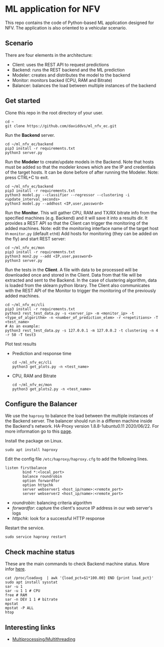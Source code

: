 # ML application for NFV
This repo contains the code of Python-based ML application designed for NFV. The application is also oriented to a vehicular scenario.

## Scenario
There are four elements in the architecture:
- Client: uses the REST API to request predictions
- Backend: runs the REST backend and the ML prediction
- Modeler: creates and distributes the model to the backend
- Monitor: monitors backed (CPU, RAM and Bitrate)
- Balancer: balances the load between multiple instances of the backend

## Get started
Clone this repo in the root directory of your user.
```
cd ~
git clone https://github.com/daviddvs/ml_nfv_ec.git
```

Run the **Backend** server.
```
cd ~/ml_nfv_ec/backend
pip3 install -r requirements.txt
python3 server.py
```

Run the **Modeler** to create/update models in the Backend. Note that hosts must be added so that the modeler knows which are the IP and credentials of the target hosts. It can be done before of after running the Modeler.
Note: press CTRL+C to exit.
```
cd ~/ml_nfv_ec/backend
pip3 install -r requirements.txt
python3 model.py --classifier --regressor --clustering -i <update_interval_seconds>
python3 model.py --addhost <IP,user,password>
```

Run the **Monitor**. 
This will gather CPU, RAM and TX/RX bitrate info from the specified machines (e.g. Backend) and it will save it into a results dir. It provides a REST API so that the Client can trigger the monitoring of the added machines.
Note: edit the monitoring interface name of the target host in `monitor.py` (default `eth0`)
Add hosts for monitoring (they can be added on the fly) and start REST server:
```
cd ~/ml_nfv_ec/mon
pip3 install -r requirements.txt
python3 mon2.py --add <IP,user,password>
python3 server.py
```

Run the tests in the **Client**. A file with data to be processed will be downloaded once and stored in the Client.
Data from that file will be extracted and sent to the Backend. 
In the case of clustering algorithm, data is loaded from the sklearn python library.
The Client also communicates with the REST API of the Monitor to trigger the monitoring of the previously added machines. 
```
cd ~/ml_nfv_ec/cli
pip3 install -r requirements.txt
python3 rest_test_data.py -s <server_ip> -m <monitor_ip> -t <type_of_algorithm> -n <number_of_prediction_elem> -r <repetitions> -T <test_name>
# As an example:
python3 rest_test_data.py -s 127.0.0.1 -m 127.0.0.2 -t clustering -n 4 -r 50 -T test3
```

Plot test results
 - Prediction and response time
    ```
    cd ~/ml_nfv_ec/cli
    python3 get_plots.py -n <test_name>
    ```
 - CPU, RAM and Bitrate
    ```
    cd ~/ml_nfv_ec/mon
    python3 get_plots2.py -n <test_name>
    ```

## Configure the Balancer
We use the `haproxy` to balance the load between the multiple instances of the Backend server.
The balancer should run in a differen machine inside the Backend's network.
HA-Proxy version 1.8.8-1ubuntu0.11 2020/06/22.
For more information go to this [page](https://devops.ionos.com/tutorials/install-and-configure-haproxy-load-balancer-on-ubuntu-1604/).

Install the package on Linux.
```
sudo apt install haproxy
```

Edit the config file `/etc/haproxy/haproxy.cfg` to add the following lines.
```
listen firstbalance
        bind *:<local_port>
        balance roundrobin
        option forwardfor
        option httpchk
        server webserver1 <host_ip/name>:<remote_port>
        server webserver2 <host_ip/name>:<remote_port>
```
   - *roundrobin*: balancing criteria algorithm
   - *forwardfor*: capture the client's source IP address in our web server's logs
   - *httpchk*: look for a successful HTTP response

Restart the service.
```
sudo service haproxy restart
```

## Check machine status
These are the main commands to check Backend machine status. More infor [here](stress.md).
```
cat /proc/loadavg  | awk '{load_pct=$1*100.00} END {print load_pct}'
sudo apt install sysstat
sar -u 1
sar -u 1 1 # CPU
free # RAM
sar -n DEV 1 1 # bitrate
mpstat
mpstat -P ALL
htop
```

## Interesting links
- [Multiprocessing/Multithreading](https://stackoverflow.com/questions/9786102/how-do-i-parallelize-a-simple-python-loop)
